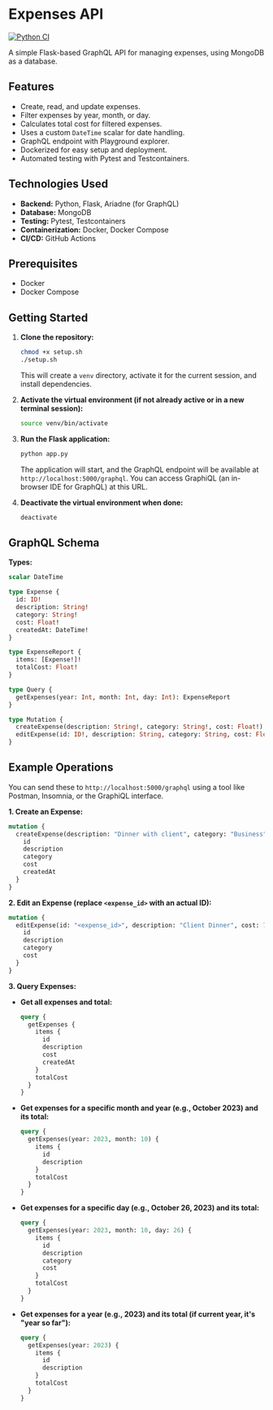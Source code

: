 # Expenses API

[![Python CI](https://github.com/mseng10/expenses/actions/workflows/actions.yml/badge.svg)](https://github.com/<YOUR_USERNAME>/<YOUR_REPOSITORY_NAME>/actions/workflows/actions.yml)

A simple Flask-based GraphQL API for managing expenses, using MongoDB as a database.

## Features

*   Create, read, and update expenses.
*   Filter expenses by year, month, or day.
*   Calculates total cost for filtered expenses.
*   Uses a custom `DateTime` scalar for date handling.
*   GraphQL endpoint with Playground explorer.
*   Dockerized for easy setup and deployment.
*   Automated testing with Pytest and Testcontainers.

## Technologies Used

*   **Backend:** Python, Flask, Ariadne (for GraphQL)
*   **Database:** MongoDB
*   **Testing:** Pytest, Testcontainers
*   **Containerization:** Docker, Docker Compose
*   **CI/CD:** GitHub Actions

## Prerequisites

*   Docker
*   Docker Compose

## Getting Started

1.  **Clone the repository:**
    ```bash
    chmod +x setup.sh
    ./setup.sh
    ```
    This will create a `venv` directory, activate it for the current session, and install dependencies.

3.  **Activate the virtual environment (if not already active or in a new terminal session):**
    ```bash
    source venv/bin/activate
    ```

4.  **Run the Flask application:**
    ```bash
    python app.py
    ```
    The application will start, and the GraphQL endpoint will be available at `http://localhost:5000/graphql`. You can access GraphiQL (an in-browser IDE for GraphQL) at this URL.

5.  **Deactivate the virtual environment when done:**
    ```bash
    deactivate
    ```

## GraphQL Schema

**Types:**

```graphql
scalar DateTime

type Expense {
  id: ID!
  description: String!
  category: String!
  cost: Float!
  createdAt: DateTime!
}

type ExpenseReport {
  items: [Expense!]!
  totalCost: Float!
}

type Query {
  getExpenses(year: Int, month: Int, day: Int): ExpenseReport
}

type Mutation {
  createExpense(description: String!, category: String!, cost: Float!): Expense
  editExpense(id: ID!, description: String, category: String, cost: Float): Expense
}
```

## Example Operations

You can send these to `http://localhost:5000/graphql` using a tool like Postman, Insomnia, or the GraphiQL interface.

**1. Create an Expense:**
```graphql
mutation {
  createExpense(description: "Dinner with client", category: "Business", cost: 75.50) {
    id
    description
    category
    cost
    createdAt
  }
}
```

**2. Edit an Expense (replace `<expense_id>` with an actual ID):**
```graphql
mutation {
  editExpense(id: "<expense_id>", description: "Client Dinner", cost: 72.00) {
    id
    description
    category
    cost
  }
}
```

**3. Query Expenses:**

*   **Get all expenses and total:**
    ```graphql
    query {
      getExpenses {
        items {
          id
          description
          cost
          createdAt
        }
        totalCost
      }
    }
    ```

*   **Get expenses for a specific month and year (e.g., October 2023) and its total:**
    ```graphql
    query {
      getExpenses(year: 2023, month: 10) {
        items {
          id
          description
        }
        totalCost
      }
    }
    ```

*   **Get expenses for a specific day (e.g., October 26, 2023) and its total:**
    ```graphql
    query {
      getExpenses(year: 2023, month: 10, day: 26) {
        items {
          id
          description
          category
          cost
        }
        totalCost
      }
    }
    ```

*   **Get expenses for a year (e.g., 2023) and its total (if current year, it's "year so far"):**
    ```graphql
    query {
      getExpenses(year: 2023) {
        items {
          id
          description
        }
        totalCost
      }
    }
    ```